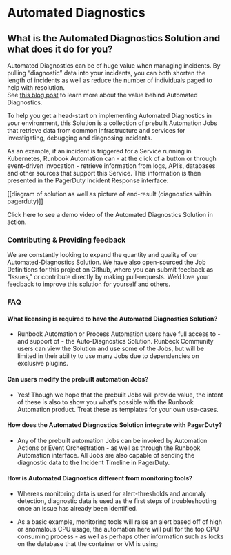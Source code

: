 # Automated Diagnostics

## What is the Automated Diagnostics Solution and what does it do for you?
Automated Diagnostics can be of huge value when managing incidents. By pulling “diagnostic” data into your incidents, you can both shorten the length of incidents as well as reduce the number of individuals paged to help with resolution.  
See [this blog post](https://www.pagerduty.com/blog/democratize-capabilities-automation-actions) to learn more about the value behind Automated Diagnostics.

To help you get a head-start on implementing Automated Diagnostics in your environment, this Solution is a collection of prebuilt Automation Jobs that retrieve data from common infrastructure and services for investigating, debugging and diagnosing incidents.

As an example, if an incident is triggered for a Service running in Kubernetes, Runbook Automation can - at the click of a button or through event-driven invocation - retrieve information from logs, API’s, databases and other sources that support this Service. This information is then presented in the PagerDuty Incident Response interface:

[[diagram of solution as well as picture of end-result (diagnostics within pagerduty)]]

Click here to see a demo video of the Automated Diagnostics Solution in action.

### Contributing & Providing feedback
We are constantly looking to expand the quantity and quality of our Automated-Diagnostics Solution. We have also open-sourced the Job Definitions for this project on Github, where you can submit feedback as “Issues,” or contribute directly by making pull-requests. We’d love your feedback to improve this solution for yourself and others.

### FAQ
#### What licensing is required to have the Automated Diagnostics Solution?
* Runbook Automation or Process Automation users have full access to - and support of - the Auto-Diagnostics Solution. Runbeck Community users can view the Solution and use some of the Jobs, but will be limited in their ability to use many Jobs due to dependencies on exclusive plugins.

#### Can users modify the prebuilt automation Jobs?
* Yes! Though we hope that the prebuilt Jobs will provide value, the intent of these is also to show you what’s possible with the Runbook Automation product. Treat these as templates for your own use-cases.

#### How does the Automated Diagnostics Solution integrate with PagerDuty?
* Any of the prebuilt automation Jobs can be invoked by Automation Actions or Event Orchestration - as well as through the Runbook Automation interface.  All Jobs are also capable of sending the diagnostic data to the Incident Timeline in PagerDuty.

#### How is Automated Diagnostics different from monitoring tools?
* Whereas monitoring data is used for alert-thresholds and anomaly detection, diagnostic data is used as the first steps of troubleshooting once an issue has already been identified.

* As a basic example, monitoring tools will raise an alert based off of high or anomalous CPU usage, the automation here will pull for the top CPU consuming process - as well as perhaps other information such as locks on the database that the container or VM is using
